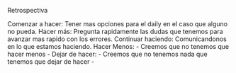 Retrospectiva

Comenzar a hacer: Tener mas opciones para el daily en el caso que alguno no pueda.
Hacer más: Pregunta rapidamente las dudas que tenemos para avanzar mas rapido con los errores.
Continuar haciendo: Comunicandonos en lo que estamos haciendo.
Hacer Menos: - Creemos que no tenemos que hacer menos - 
Dejar de hacer: - Creemos que no tenemos nada que tenemos que dejar de hacer - 
